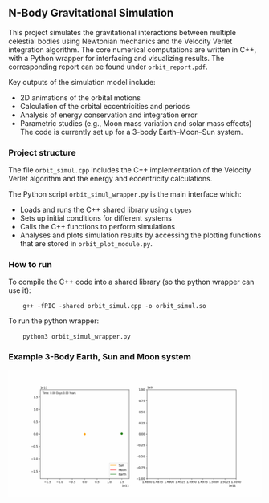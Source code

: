 
## N-Body Gravitational Simulation

This project simulates the gravitational interactions between multiple celestial bodies using Newtonian mechanics and the Velocity Verlet integration algorithm. The core numerical computations are written in C++, with a Python wrapper for interfacing and visualizing results. The corresponding report can be found under  `orbit_report.pdf`.

Key outputs of the simulation model include: 
- 2D animations of the orbital motions 
- Calculation of the orbital eccentricities and periods
- Analysis of energy conservation and integration error 
- Parametric studies (e.g., Moon mass variation and solar mass effects)
The code is currently set up for a 3-body Earth–Moon–Sun system.

### Project structure

The file `orbit_simul.cpp` includes the C++ implementation of the Velocity Verlet algorithm and the energy and eccentricity calculations. 

The Python script `orbit_simul_wrapper.py` is the main interface which: 
- Loads and runs the C++ shared library using `ctypes`
- Sets up initial conditions for different systems
- Calls the C++ functions to perform simulations
- Analyses and plots simulation results by accessing the plotting functions that are stored in `orbit_plot_module.py`.


### How to run

To compile the C++ code into a shared library (so the python wrapper can use it):

        g++ -fPIC -shared orbit_simul.cpp -o orbit_simul.so

To run the python wrapper:

        python3 orbit_simul_wrapper.py


### Example 3-Body Earth, Sun and Moon system

<img src="https://github.com/nicolaegues/orbit-cpp-project/blob/main/my_orbits.gif">
